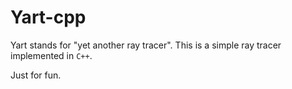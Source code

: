 # Yart-cpp
Yart stands for "yet another ray tracer". This is a simple ray tracer implemented in `C++`.

Just for fun.
